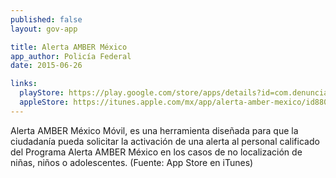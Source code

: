```yaml
---
published: false
layout: gov-app

title: Alerta AMBER México
app_author: Policía Federal
date: 2015-06-26

links:
  playStore: https://play.google.com/store/apps/details?id=com.denuncia.ciudadana.alertaamber
  appleStore: https://itunes.apple.com/mx/app/alerta-amber-mexico/id880470907?mt=8
---
```

Alerta AMBER México Móvil, es una herramienta diseñada para que la ciudadanía pueda solicitar la activación de una alerta al personal calificado del Programa Alerta AMBER México en los casos de no localización de niñas, niños o adolescentes. (Fuente: App Store en iTunes)
